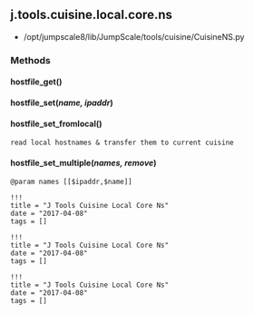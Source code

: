 <!-- toc -->
## j.tools.cuisine.local.core.ns

- /opt/jumpscale8/lib/JumpScale/tools/cuisine/CuisineNS.py

### Methods

#### hostfile_get() 

#### hostfile_set(*name, ipaddr*) 

#### hostfile_set_fromlocal() 

```
read local hostnames & transfer them to current cuisine

```

#### hostfile_set_multiple(*names, remove*) 

```
@param names [[$ipaddr,$name]]

```


```
!!!
title = "J Tools Cuisine Local Core Ns"
date = "2017-04-08"
tags = []
```

```
!!!
title = "J Tools Cuisine Local Core Ns"
date = "2017-04-08"
tags = []
```

```
!!!
title = "J Tools Cuisine Local Core Ns"
date = "2017-04-08"
tags = []
```
